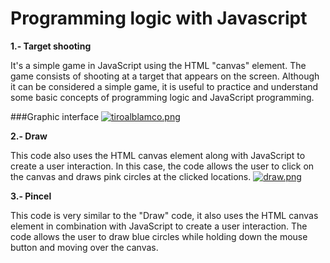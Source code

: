 # Programming logic with Javascript

**1.- Target shooting** 

It's a simple game in JavaScript using the HTML "canvas" element. The game consists of shooting at a target that appears on the screen. Although it can be considered a simple game, it is useful to practice and understand some basic concepts of programming logic and JavaScript programming.

###Graphic interface
[![tiroalblamco.png](https://i.postimg.cc/x8g0Pdfg/tiroalblamco.png)](https://postimg.cc/gLXFzm66)

**2.- Draw** 

This code also uses the HTML canvas element along with JavaScript to create a user interaction. In this case, the code allows the user to click on the canvas and draws pink circles at the clicked locations.
[![draw.png](https://i.postimg.cc/3N0BXkFQ/draw.png)](https://postimg.cc/9wVZVFkL)

**3.- Pincel** 

This code is very similar to the "Draw" code, it also uses the HTML canvas element in combination with JavaScript to create a user interaction. The code allows the user to draw blue circles while holding down the mouse button and moving over the canvas.






